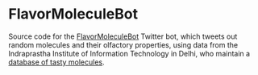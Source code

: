 # FlavorMoleculeBot

Source code for the [FlavorMoleculeBot](https://twitter.com/flavor_bot) Twitter bot, which tweets out random molecules and their olfactory properties, using data from the Indraprastha Institute of Information Technology in Delhi, who maintain a [database of tasty molecules](https://cosylab.iiitd.edu.in/flavordb).
